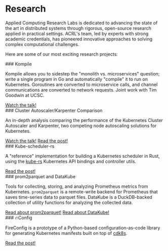 # Research

Applied Computing Research Labs is dedicated to advancing the state of the art in distributed systems through rigorous,
open-source research applied in practical settings.  ACRL's team, led by experts with strong academic credentials, has
pioneered innovative approaches to solving complex computational challenges.

Here are some of our most exciting research projects:

<div class="subsection" markdown="1">
### Kompile

Kompile allows you to sidestep the "monolith vs. microservices" question; write a single program in Go and automatically
"compile" it to run on Kubernetes.  Goroutines are converted to microservice calls, and channel communications are
converted to network requests.  Joint work with Tim Goodwin at UCSC.

<div class="buttons">
  <a href="https://www.youtube.com/watch?v=QcYsGytNBe8" class="primary external">Watch the talk!</a>
  <a href="https://github.com/acrlabs/kompile" class="github"></a>
</div>

</div>

<div class="subsection" markdown="1">
### Cluster Autoscaler/Karpenter Comparison

An in-depth analysis comparing the performance of the Kubernetes Cluster Autoscaler and Karpenter, two competing
node autoscaling solutions for Kubernetes.

<div class="buttons">
  <a href="https://www.youtube.com/watch?v=DvNh4Isqjng" class="primary external">Watch the talk!</a>
  <a href="https://blog.appliedcomputing.io/p/using-simkube-10-comparing-kubernetes" class="primary external">Read the post!</a>
  <a href="https://github.com/acrlabs/simkube" class="github"></a>
</div>

</div>

<div class="subsection" markdown="1">
### Kube-scheduler-rs

A "reference" implementation for building a Kubernetes scheduler in Rust, using the [kube-rs](https://github.com/kube-rs/kube)
Kubernetes API bindings and controller utils.

<div class="buttons">
  <a href="https://blog.appliedcomputing.io/p/writing-a-kubernetes-scheduler-in" class="primary external">Read the post!</a>
  <a href="https://github.com/acrlabs/kube-scheduler-rs-reference" class="github"></a>
</div>

</div>

<div class="subsection" markdown="1">
### prom2parquet and DataKube

Tools for collecting, storing, and analyzing Prometheus metrics from Kubernetes.  `prom2parquet` is a remote-write
backend for Prometheus that saves time-series data to parquet files.  DataKube is a DuckDB-backed collection of utility
functions for analyzing the collected data.

<div class="buttons">
  <a href="https://blog.appliedcomputing.io/p/introducing-prom2parquet-its-time" class="primary external">Read about prom2parquet!</a>
  <a href="https://blog.appliedcomputing.io/p/analyzing-simkube-10-how-well-does?utm_source=publication-search" class="primary external">Read about DataKube!</a>
  <a href="https://github.com/acrlabs/prom2parquet" class="github"></a>
</div>

</div>

<div class="subsection" markdown="1">
### 🔥Config

FireConfig is a prototype of a Python-based configuration-as-code library for generating Kubernetes manifests built on top
of [cdk8s](https://cdk8s.io).

<div class="buttons">
  <a href="https://blog.appliedcomputing.io/p/revisiting-config" class="primary external">Read the post!</a>
  <a href="https://github.com/acrlabs/fireconfig" class="github"></a>
</div>

</div>
